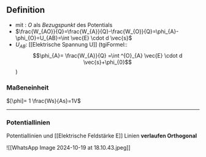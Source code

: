 ## Definition 
- mit : $O$ als *Bezugspunkt* des Potentials
- $\frac{W_{AO}}{Q}=\frac{W_{A}}{Q}-\frac{W_{O}}{Q}=\phi_{A}-\phi_{O}=U_{AB}=\int \vec{E} \cdot d \vec{s}$
- $U_{AB}$: [[Elektrische Spannung U]]
(tgiFormel::$$\phi_{A}= \frac{W_{A}}{Q} =\int ^{O}_{A} \vec{E} \cdot d \vec{s}+\phi_{0}$$)

### Maßeneinheit
$[\phi]= 1 \frac{Ws}{As}=1V$

---
### Potentiallinien
Potentiallinien und [[Elektrische Feldstärke E]] Linien **verlaufen Orthogonal**

![[WhatsApp Image 2024-10-19 at 18.10.43.jpeg]]